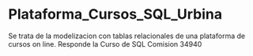 # Plataforma_Cursos_SQL_Urbina
Se trata de la modelizacion con tablas relacionales de una plataforma de cursos on line. Responde la Curso de SQL
Comision 34940
